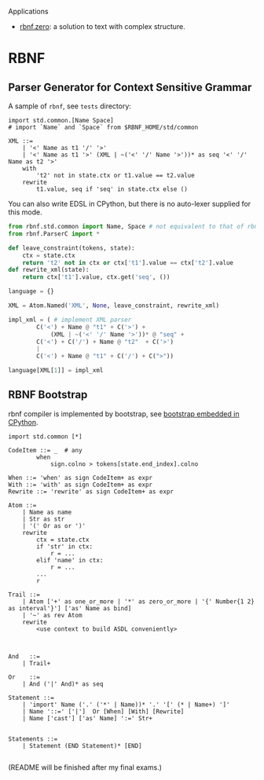 Applications

- [rbnf.zero](https://github.com/thautwarm/RBNF/blob/master/Zero.md): a solution to text with complex structure.


# RBNF

Parser Generator for Context Sensitive Grammar
---------------------------------------------------

A sample of `rbnf`, see `tests` directory:
```
import std.common.[Name Space] 
# import `Name` and `Space` from $RBNF_HOME/std/common  

XML ::= 
    | '<' Name as t1 '/' '>'
    | '<' Name as t1 '>' (XML | ~('<' '/' Name '>'))* as seq '<' '/'  Name as t2 '>'
    with
        't2' not in state.ctx or t1.value == t2.value
    rewrite
        t1.value, seq if 'seq' in state.ctx else ()
```

You can also write EDSL in CPython, but there is no auto-lexer supplied for this mode.
```python
from rbnf.std.common import Name, Space # not equivalent to that of rbnf script
from rbnf.ParserC import *

def leave_constraint(tokens, state):
    ctx = state.ctx
    return 't2' not in ctx or ctx['t1'].value == ctx['t2'].value
def rewrite_xml(state):
    return ctx['t1'].value, ctx.get('seq', ())

language = {}

XML = Atom.Named('XML', None, leave_constraint, rewrite_xml)

impl_xml = ( # implement XML parser 
        C('<') + Name @ "t1" + C('>') + 
            (XML | ~('<' '/' Name '>'))* @ "seq" + 
        C('<') + C('/') + Name @ "t2"  + C('>') 
        |
        C('<') + Name @ "t1" + C('/') + C(">"))

language[XML[1]] = impl_xml

```



RBNF Bootstrap
----------------------------------------------

rbnf compiler is implemented by bootstrap, see [bootstrap embedded in CPython](https://github.com/thautwarm/Ruiko/blob/master/rbnf/std/rbnf_parser.py).


```
import std.common [*]

CodeItem ::= _  # any
        when
            sign.colno > tokens[state.end_index].colno

When ::= 'when' as sign CodeItem+ as expr
With ::= 'with' as sign CodeItem+ as expr
Rewrite ::= 'rewrite' as sign CodeItem+ as expr

Atom ::=
    | Name as name
    | Str as str
    | '(' Or as or ')'
    rewrite
        ctx = state.ctx
        if 'str' in ctx:
            r = ...
        elif 'name' in ctx:
            r = ...
        ...
        r

Trail ::=
    | Atom ['+' as one_or_more | '*' as zero_or_more | '{' Number{1 2} as interval'}'] ['as' Name as bind]
    | '~' as rev Atom
    rewrite
        <use context to build ASDL conveniently>
    


And   ::=
    | Trail+

Or    ::=
    | And ('|' And)* as seq

Statement ::=
    | 'import' Name ('.' ('*' | Name))* '.' '[' (* | Name+) ']'
    | Name '::=' ['|']  Or [When] [With] [Rewrite]
    | Name ['cast'] ['as' Name] ':=' Str+
    

Statements ::=
    | Statement (END Statement)* [END]
        
```

(README will be finished after my final exams.)